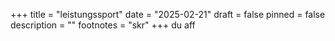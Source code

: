 +++
title = "leistungssport"
date = "2025-02-21"
draft = false
pinned = false
description = ""
footnotes = "skr"
+++
du aff